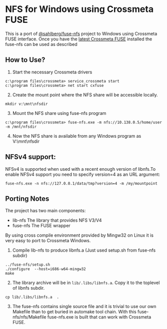 #  NFS for Windows using Crossmeta FUSE
This is a port of [@sahlberg/fuse-nfs](https://github.com/sahlberg/fuse-nfs) project to Windows using Crossmeta FUSE interface. Once you have the [latest Crossmeta FUSE](https://github.com/crossmeta/cxfuse/releases/latest) installed the fuse-nfs can be used as described
## How to Use?
1. Start the necessary Crossmeta drivers 
```
c:\program files\crossmeta> service_crossmeta start
c:\program files\crossmeta> net start cxfuse
```
2. Create the mount point where the NFS share will be accessible locally.
```
mkdir v:\mnt\nfsdir
```
3. Mount the NFS share using fuse-nfs program
```
c:\program files\crossmeta> fuse-nfs.exe -m nfs://10.138.0.5/home/user -m /mnt/nfsdir
```
4. Now the NFS share is available from any Windows program as V:\mnt\nfsdir


## NFSv4 support:
NFSv4 is supported when used with a recent enough version of libnfs.To enable NFSv4 support you need to specify version=4 as an URL argument:
```
fuse-nfs.exe -n nfs://127.0.0.1/data/tmp?version=4 -m /my/mountpoint
```



## Porting Notes 
The project has two main components:
* lib-nfs
 The library that provides NFS V3/V4
* fuse-nfs
The FUSE wrapper

By using cross compile environment provided by Mingw32 on Linux it is very easy to port to Crossmeta Windows.
1. Compile lib-nfs to produce libnfs.a (Just used setup.sh from fuse-nfs subdir)
 ```
 ../fuse-nfs/setup.sh
 ./configure  --host=i686-w64-mingw32 
 make
 ```
 2. The library archive will be in `lib/.libs/libnfs.a`. Copy it to the toplevel of libnfs subdir.
 ```
 cp lib/.libs/libnfs.a  .
 ```
 3. The fuse-nfs contains single source file and it is trivial to use our own Makefile than to get buried in automake tool chain. With this fuse-nfs/nfs/Makefile fuse-nfs.exe is built that can work with Crossmeta FUSE.
 
